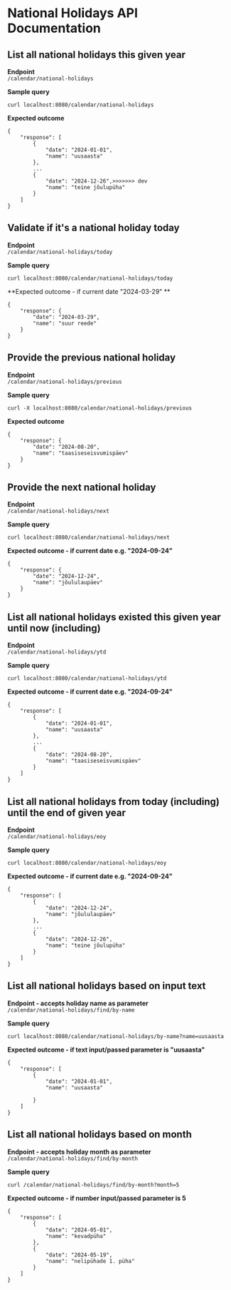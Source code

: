 # National Holidays API Documentation

## List all national holidays this given year
**Endpoint**  
`/calendar/national-holidays`

**Sample query**
```
curl localhost:8080/calendar/national-holidays
```

**Expected outcome**
```
{
    "response": [
        {
            "date": "2024-01-01",
            "name": "uusaasta"
        },
        ...
        {
            "date": "2024-12-26",>>>>>>> dev
            "name": "teine jõulupüha"
        }
    ]
}
```

## Validate if it's a national holiday today
**Endpoint**  
`/calendar/national-holidays/today`

**Sample query**
```
curl localhost:8080/calendar/national-holidays/today
```

**Expected outcome - if current date "2024-03-29" **
```
{
    "response": {
        "date": "2024-03-29",
        "name": "suur reede"
    }
}
```

## Provide the previous national holiday
**Endpoint**  
`/calendar/national-holidays/previous`

**Sample query**
```
curl -X localhost:8080/calendar/national-holidays/previous
```

**Expected outcome**
```
{
    "response": {
        "date": "2024-08-20",
        "name": "taasiseseisvumispäev"
    }
}
```

## Provide the next national holiday
**Endpoint**  
`/calendar/national-holidays/next`

**Sample query**
```
curl localhost:8080/calendar/national-holidays/next
```

**Expected outcome - if current date e.g. "2024-09-24"**
```
{
    "response": {
        "date": "2024-12-24",
        "name": "jõululaupäev"
    }
}
```

## List all national holidays existed this given year until now (including)
**Endpoint**  
`/calendar/national-holidays/ytd`

**Sample query**
```
curl localhost:8080/calendar/national-holidays/ytd
```

**Expected outcome - if current date e.g. "2024-09-24"**
```
{
    "response": [
        {
            "date": "2024-01-01",
            "name": "uusaasta"
        },
        ...
        {
            "date": "2024-08-20",
            "name": "taasiseseisvumispäev"
        }
    ]
}
```

## List all national holidays from today (including) until the end of given year
**Endpoint**  
`/calendar/national-holidays/eoy`

**Sample query**
```
curl localhost:8080/calendar/national-holidays/eoy
```

**Expected outcome - if current date e.g. "2024-09-24"**
```
{
    "response": [
        {
            "date": "2024-12-24",
            "name": "jõululaupäev"
        },
        ...
        {
            "date": "2024-12-26",
            "name": "teine jõulupüha"
        }
    ]
}
```

## List all national holidays based on input text
**Endpoint - accepts holiday name as parameter**  
`/calendar/national-holidays/find/by-name`

**Sample query**
```
curl localhost:8080/calendar/national-holidays/by-name?name=uusaasta
```

**Expected outcome - if text input/passed parameter is "uusaasta"**

```
{
    "response": [
        {
            "date": "2024-01-01",
            "name": "uusaasta"

        }
    ]
}
```

## List all national holidays based on month
**Endpoint - accepts holiday month as parameter**  
`/calendar/national-holidays/find/by-month`

**Sample query**
```
curl /calendar/national-holidays/find/by-month?month=5
```

**Expected outcome - if number input/passed parameter is 5**
```
{
    "response": [
        {
            "date": "2024-05-01",
            "name": "kevadpüha"
        },
        {
            "date": "2024-05-19",
            "name": "nelipühade 1. püha"
        }
    ]
}
```